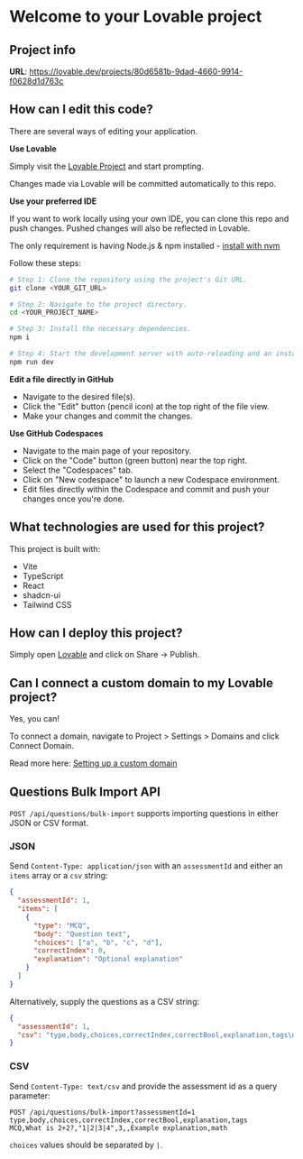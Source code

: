 # Welcome to your Lovable project

## Project info

**URL**: https://lovable.dev/projects/80d6581b-9dad-4660-9914-f0628d1d763c

## How can I edit this code?

There are several ways of editing your application.

**Use Lovable**

Simply visit the [Lovable Project](https://lovable.dev/projects/80d6581b-9dad-4660-9914-f0628d1d763c) and start prompting.

Changes made via Lovable will be committed automatically to this repo.

**Use your preferred IDE**

If you want to work locally using your own IDE, you can clone this repo and push changes. Pushed changes will also be reflected in Lovable.

The only requirement is having Node.js & npm installed - [install with nvm](https://github.com/nvm-sh/nvm#installing-and-updating)

Follow these steps:

```sh
# Step 1: Clone the repository using the project's Git URL.
git clone <YOUR_GIT_URL>

# Step 2: Navigate to the project directory.
cd <YOUR_PROJECT_NAME>

# Step 3: Install the necessary dependencies.
npm i

# Step 4: Start the development server with auto-reloading and an instant preview.
npm run dev
```

**Edit a file directly in GitHub**

- Navigate to the desired file(s).
- Click the "Edit" button (pencil icon) at the top right of the file view.
- Make your changes and commit the changes.

**Use GitHub Codespaces**

- Navigate to the main page of your repository.
- Click on the "Code" button (green button) near the top right.
- Select the "Codespaces" tab.
- Click on "New codespace" to launch a new Codespace environment.
- Edit files directly within the Codespace and commit and push your changes once you're done.

## What technologies are used for this project?

This project is built with:

- Vite
- TypeScript
- React
- shadcn-ui
- Tailwind CSS

## How can I deploy this project?

Simply open [Lovable](https://lovable.dev/projects/80d6581b-9dad-4660-9914-f0628d1d763c) and click on Share -> Publish.

## Can I connect a custom domain to my Lovable project?

Yes, you can!

To connect a domain, navigate to Project > Settings > Domains and click Connect Domain.

Read more here: [Setting up a custom domain](https://docs.lovable.dev/tips-tricks/custom-domain#step-by-step-guide)

## Questions Bulk Import API

`POST /api/questions/bulk-import` supports importing questions in either JSON or CSV format.

### JSON

Send `Content-Type: application/json` with an `assessmentId` and either an `items` array or a `csv` string:

```json
{
  "assessmentId": 1,
  "items": [
    {
      "type": "MCQ",
      "body": "Question text",
      "choices": ["a", "b", "c", "d"],
      "correctIndex": 0,
      "explanation": "Optional explanation"
    }
  ]
}
```

Alternatively, supply the questions as a CSV string:

```json
{
  "assessmentId": 1,
  "csv": "type,body,choices,correctIndex,correctBool,explanation,tags\nMCQ,What is 2+2?,\"1|2|3|4\",3,,Example explanation,math"
}
```

### CSV

Send `Content-Type: text/csv` and provide the assessment id as a query parameter:

```
POST /api/questions/bulk-import?assessmentId=1
type,body,choices,correctIndex,correctBool,explanation,tags
MCQ,What is 2+2?,"1|2|3|4",3,,Example explanation,math
```

`choices` values should be separated by `|`.
